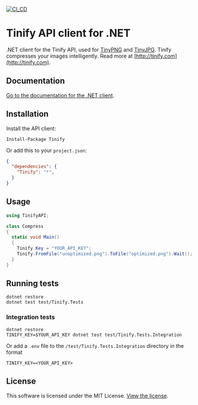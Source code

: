 [![CI_CD](https://github.com/tinify/tinify-net/actions/workflows/ci-cd.yml/badge.svg)](https://github.com/tinify/tinify-net/actions/workflows/ci-cd.yml)

# Tinify API client for .NET

.NET client for the Tinify API, used for [TinyPNG](https://tinypng.com) and [TinyJPG](https://tinyjpg.com). Tinify compresses your images intelligently. Read more at [http://tinify.com](http://tinify.com).

## Documentation

[Go to the documentation for the .NET client](https://tinypng.com/developers/reference/dotnet).

## Installation

Install the API client:

```
Install-Package Tinify
```

Or add this to your `project.json`:

```json
{
  "dependencies": {
    "Tinify": "*",
  }
}
```

## Usage

```csharp
using TinifyAPI;

class Compress
{
  static void Main()
  {
    Tinify.Key = "YOUR_API_KEY";
    Tinify.FromFile("unoptimized.png").ToFile("optimized.png").Wait();
  }
}
```

## Running tests

```
dotnet restore
dotnet test test/Tinify.Tests
```

### Integration tests

```
dotnet restore
TINIFY_KEY=$YOUR_API_KEY dotnet test test/Tinify.Tests.Integration
```
Or add a `.env` file to the `/test/Tinify.Tests.Integration` directory in the format
```
TINIFY_KEY=<YOUR_API_KEY>
```

## License

This software is licensed under the MIT License. [View the license](LICENSE).
